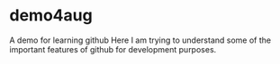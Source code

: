 # demo4aug
A demo for learning github
Here I am trying to understand some of the important features of github for development purposes.

